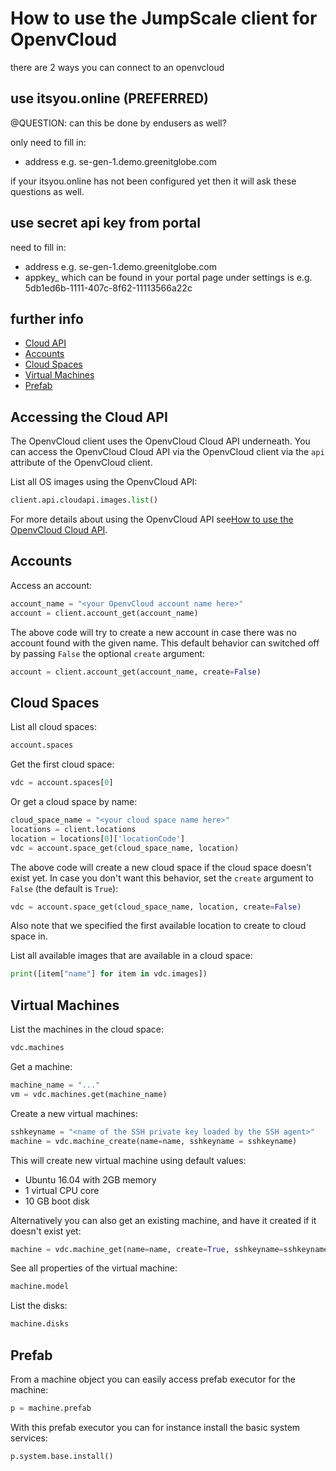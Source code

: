 # How to use the JumpScale client for OpenvCloud

there are 2 ways you can connect to an openvcloud

## use itsyou.online (PREFERRED)

@QUESTION: can this be done by endusers as well?

only need to fill in:
- address e.g. se-gen-1.demo.greenitglobe.com

if your itsyou.online has not been configured yet then it will ask these questions as well.

## use secret api key from portal

need to fill in:
- address e.g. se-gen-1.demo.greenitglobe.com
- appkey_ which can be found in your portal page under settings is e.g. 5db1ed6b-1111-407c-8f62-11113566a22c

## further info 

- [Cloud API](#cloud-api)
- [Accounts](#accounts)
- [Cloud Spaces](#cloud-spaces)
- [Virtual Machines](#virtual-machines)
- [Prefab](#prefab)

<a id="cloud-api"></a>
## Accessing the Cloud API

The OpenvCloud client uses the OpenvCloud Cloud API underneath. You can access the OpenvCloud Cloud API via the OpenvCloud client via the `api` attribute of the OpenvCloud client.

List all OS images using the OpenvCloud API:
```python
client.api.cloudapi.images.list()
```

For more details about using the OpenvCloud API see[How to use the OpenvCloud Cloud API](OVC_API.md).

<a id="accounts"></a>
## Accounts

Access an account:
```python
account_name = "<your OpenvCloud account name here>"
account = client.account_get(account_name)
```

The above code will try to create a new account in case there was no account found with the given name. This default behavior can switched off by passing `False` the optional `create` argument:
```python
account = client.account_get(account_name, create=False)
```

<a id="cloud-spaces"></a>
## Cloud Spaces

List all cloud spaces:
```python
account.spaces
```

Get the first cloud space:
```python
vdc = account.spaces[0]
```

Or get a cloud space by name:
```python
cloud_space_name = "<your cloud space name here>"
locations = client.locations
location = locations[0]['locationCode']
vdc = account.space_get(cloud_space_name, location)
```

The above code will create a new cloud space if the cloud space doesn't exist yet. In case you don't want this behavior, set the `create` argument to `False` (the default is `True`):
```python
vdc = account.space_get(cloud_space_name, location, create=False)
```

Also note that we specified the first available location to create to cloud space in.

List all available images that are available in a cloud space:
```python
print([item["name"] for item in vdc.images])
```

<a id="virtual-machines"></a>
## Virtual Machines

List the machines in the cloud space:
```python
vdc.machines
```

Get a machine:
```python
machine_name = "..."
vm = vdc.machines.get(machine_name)
```

Create a new virtual machines:
```python
sshkeyname = "<name of the SSH private key loaded by the SSH agent>"
machine = vdc.machine_create(name=name, sshkeyname = sshkeyname)
```

This will create new virtual machine using default values:
- Ubuntu 16.04 with 2GB memory
- 1 virtual CPU core
- 10 GB boot disk

Alternatively you can also get an existing machine, and have it created if it doesn't exist yet:
```python
machine = vdc.machine_get(name=name, create=True, sshkeyname=sshkeyname)
```

See all properties of the virtual machine:
```python
machine.model
```

List the disks:
```python
machine.disks
```

<a id="prefab"></a>
## Prefab

From a machine object you can easily access prefab executor for the machine: 
```python
p = machine.prefab
```

With this prefab executor you can for instance install the basic system services: 
```python
p.system.base.install()
```
